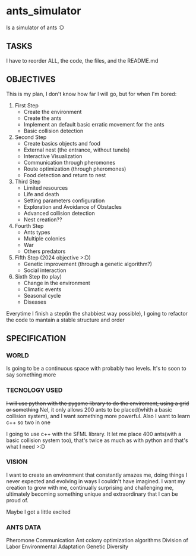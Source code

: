 # ants_simulator
Is a simulator of ants :D

## TASKS
I have to reorder ALL, the code, the files, and the README.md

## OBJECTIVES
This is my plan, I don't know how far I will go, but for when I'm bored:

1. First Step
   - Create the environment
   - Create the ants
   - Implement an default basic erratic movement for the ants
   - Basic collision detection
2. Second Step
   - Create basics objects and food
   - External nest (the entrance, without tunels)
   - Interactive Visualization
   - Communication through pheromones
   - Route optimization (through pheromones)
   - Food detection and return to nest
3. Third Step
   - Limited resources
   - Life and death
   - Setting parameters configuration
   - Exploration and Avoidance of Obstacles
   - Advanced collision detection
   - Nest creation??
4. Fourth Step
   - Ants types
   - Multiple colonies
   - War
   - Others predators
5. Fifth Step (2024 objective >:D)
   - Genetic improvement (through a genetic algorithm?)
   - Social interaction
6. Sixth Step (to play)
   - Change in the environment
   - Climatic events
   - Seasonal cycle
   - Diseases

Everytime I finish a step(in the shabbiest way possible), I going to refactor the code to mantain a stable structure and order

## SPECIFICATION

### WORLD
Is going to be a continuous space with probably two levels.
It's to soon to say something more

### TECNOLOGY USED
~~I will use python with the pygame library to do the enviroment, using a grid or something~~
Nel, it only allows 200 ants to be placed(whith a basic collision system), and I want something more powerful.
Also I want to learn c++ so two in one

I going to use c++ with the SFML library.
It let me place 400 ants(with a basic collision system too), that's twice as much as with python and that's what I need >:D

### VISION
I want to create an environment that constantly amazes me, doing things I never expected and evolving in ways I couldn't have imagined. I want my creation to grow with me, continually surprising and challenging me, ultimately becoming something unique and extraordinary that I can be proud of.

Maybe I got a little excited

### ANTS DATA

Pheromone Communication
Ant colony optimization algorithms
Division of Labor
Environmental Adaptation
Genetic Diversity
